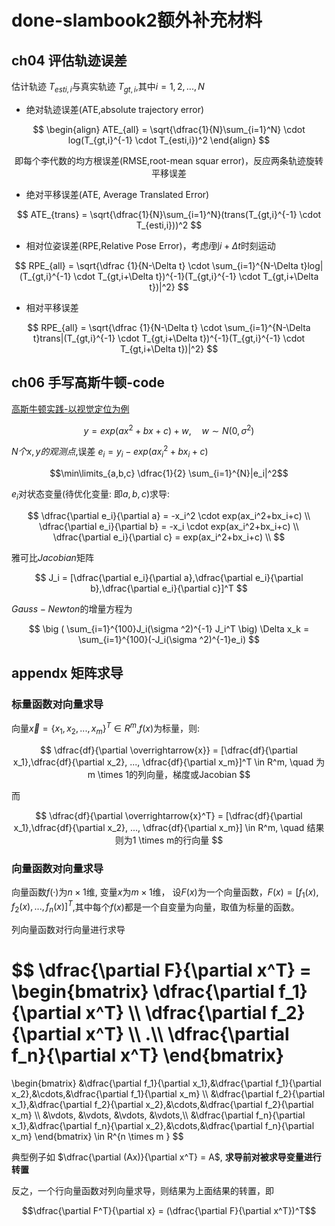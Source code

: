 # done-slambook2额外补充材料
## ch04 评估轨迹误差
估计轨迹 $T_{esti, i}$与真实轨迹 $T_{gt, i}$,其中$i=1,2,...,N$

- 绝对轨迹误差(ATE,absolute trajectory error)
  
$$
 \begin{align}
  ATE_{all} = \sqrt{\dfrac{1}{N}\sum_{i=1}^N} \cdot log(T_{gt,i}^{-1} \cdot T_{esti,i})^2 
 \end{align} 
$$ 

$$
\text{即每个李代数的均方根误差(RMSE,root-mean squar error)，反应两条轨迹旋转平移误差}
$$
 
  

- 绝对平移误差(ATE, Average Translated Error)
  
$$
 ATE_{trans} =  \sqrt{\dfrac{1}{N}\sum_{i=1}^N}(trans(T_{gt,i}^{-1} \cdot T_{esti,i}))^2
$$

- 相对位姿误差(RPE,Relative Pose Error)，考虑$i$到$i+\Delta t$时刻运动
  
$$
RPE_{all} = \sqrt{\dfrac
{1}{N-\Delta t} \cdot \sum_{i=1}^{N-\Delta t}log|(T_{gt,i}^{-1} \cdot T_{gt,i+\Delta t})^{-1}(T_{gt,i}^{-1} \cdot T_{gt,i+\Delta t})|^2}
$$

- 相对平移误差
  
$$
RPE_{all} = \sqrt{\dfrac
  {1}{N-\Delta t} \cdot \sum_{i=1}^{N-\Delta t}trans|(T_{gt,i}^{-1} \cdot T_{gt,i+\Delta t})^{-1}(T_{gt,i}^{-1} \cdot T_{gt,i+\Delta t})|^2}
$$

## ch06 手写高斯牛顿-code
[高斯牛顿实践-以视觉定位为例](loc_gauss_newton_example.md)

$$y=exp(ax^2 + bx + c) + w, \quad w \sim N(0, \sigma^2)$$

$N个x,y的观测点$,误差 $e_i = y_i - exp(ax_i^2 + bx_i + c)$

$$\min\limits_{a,b,c} \dfrac{1}{2} \sum_{i=1}^{N}|e_i|^2$$

$e_i$对状态变量(待优化变量: 即$a,b,c$)求导:

$$
\dfrac{\partial e_i}{\partial a} =  -x_i^2 \cdot exp(ax_i^2+bx_i+c) \\
\dfrac{\partial e_i}{\partial b} =  -x_i \cdot exp(ax_i^2+bx_i+c) \\
\dfrac{\partial e_i}{\partial c} =    exp(ax_i^2+bx_i+c) \\
$$

雅可比$Jacobian$矩阵 

$$
J_i = [\dfrac{\partial e_i}{\partial a},\dfrac{\partial e_i}{\partial b},\dfrac{\partial e_i}{\partial c}]^T
$$

$Gauss-Newton$的增量方程为 

$$
\big ( \sum_{i=1}^{100}J_i(\sigma ^2)^{-1} J_i^T \big) \Delta x_k  = \sum_{i=1}^{100}(-J_i(\sigma ^2)^{-1}e_i)
$$

## appendx 矩阵求导
### 标量函数对向量求导
向量$\overrightarrow{x} = \{x_1,x_2,...,x_m\}^T \in R^m$,$f(x)$为标量，则:

$$
\dfrac{df}{\partial \overrightarrow{x}} = [\dfrac{df}{\partial x_1},\dfrac{df}{\partial x_2}, ..., \dfrac{df}{\partial x_m}]^T \in R^m, \quad 为m \times 1的列向量，梯度或Jacobian
$$

而

$$
\dfrac{df}{\partial \overrightarrow{x}^T} = [\dfrac{df}{\partial x_1},\dfrac{df}{\partial x_2}, ..., \dfrac{df}{\partial x_m}] \in R^m, \quad 结果则为1 \times m的行向量
$$

### 向量函数对向量求导
向量函数$f(·)$为$n \times 1$维, 变量$x$为$m\times 1$维，
设$F(x)$为一个向量函数，$F(x)=[f_1(x),f_2(x),...,f_n(x)]^T$,其中每个$f(x)$都是一个自变量为向量，取值为标量的函数。

列向量函数对行向量进行求导

$$
\dfrac{\partial F}{\partial x^T} = \begin{bmatrix}
  \dfrac{\partial f_1}{\partial x^T} \\\\
  \dfrac{\partial f_2}{\partial x^T} \\\\
  .\\\\
  \dfrac{\partial f_n}{\partial x^T}
\end{bmatrix} 
= 
\begin{bmatrix}
    &\dfrac{\partial f_1}{\partial x_1},&\dfrac{\partial f_1}{\partial x_2},&\cdots,&\dfrac{\partial f_1}{\partial x_m} \\\\
    &\dfrac{\partial f_2}{\partial x_1},&\dfrac{\partial f_2}{\partial x_2},&\cdots,&\dfrac{\partial f_2}{\partial x_m} \\\\
    &\vdots, &\vdots, &\vdots, &\vdots,\\\\
    &\dfrac{\partial f_n}{\partial x_1},&\dfrac{\partial f_n}{\partial x_2},&\cdots,&\dfrac{\partial f_n}{\partial x_m} 
\end{bmatrix} \in R^{n \times m      }
$$

典型例子如 $\dfrac{\partial (Ax)}{\partial x^T} = A$, **求导前对被求导变量进行转置**

反之，一个行向量函数对列向量求导，则结果为上面结果的转置，即

$$\dfrac{\partial F^T}{\partial x} = (\dfrac{\partial F}{\partial x^T})^T$$